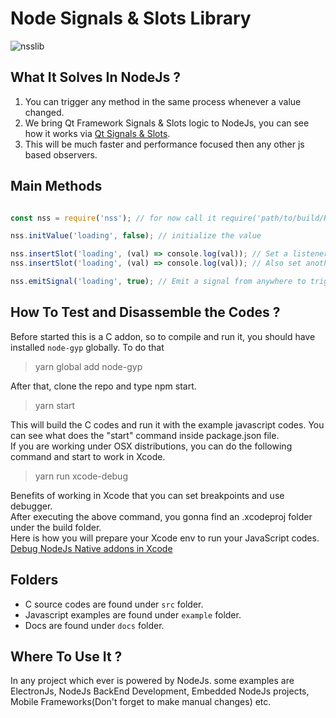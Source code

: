 # Node Signals & Slots Library
![nsslib](https://firebasestorage.googleapis.com/v0/b/cypchat-227c2.appspot.com/o/Libraries%2Fnsslib%2Fnsslib.png?alt=media&token=edd9e42d-e0dd-4e4d-89d2-03f1d8dbdfc8 "nsslib")

## What It Solves In NodeJs ?

1. You can trigger any method in the same process whenever a value changed.
2. We bring Qt Framework Signals & Slots logic to NodeJs, you can see how it works via [Qt Signals & Slots](https://doc.qt.io/qt-5/signalsandslots.html).
3. This will be much faster and performance focused then any other js based observers.

## Main Methods
```js

const nss = require('nss'); // for now call it require('path/to/build/Release/nss');

nss.initValue('loading', false); // initialize the value

nss.insertSlot('loading', (val) => console.log(val)); // Set a listener for value changes
nss.insertSlot('loading', (val) => console.log(val)); // Also set another listener for same value changes

nss.emitSignal('loading', true); // Emit a signal from anywhere to trigger listener methods

```

## How To Test and Disassemble the Codes ?
Before started this is a C addon, so to compile and run it, you should have installed <code>node-gyp</code> globally. To do that
> yarn global add node-gyp

After that, clone the repo and type npm start.
> yarn start

This will build the C codes and run it with the example javascript codes. You can see what does the "start" command inside package.json file.  
If you are working under OSX distributions, you can do the following command and start to work in Xcode.
> yarn run xcode-debug

Benefits of working in Xcode that you can set breakpoints and use debugger.  
After executing the above command, you gonna find an .xcodeproj folder under the build folder.  
Here is how you will prepare your Xcode env to run your JavaScript codes. [Debug NodeJs Native addons in Xcode](https://medium.com/@nicknaso/debug-node-js-native-addon-with-xcode-656d740003c0)

## Folders
- C source codes are found under <code>src</code> folder.
- Javascript examples are found under <code>example</code> folder.
- Docs are found under <code>docs</code> folder.

## Where To Use It ?
In any project which ever is powered by NodeJs. some examples are ElectronJs, NodeJs BackEnd Development, Embedded NodeJs projects, Mobile Frameworks(Don't forget to make manual changes) etc.
